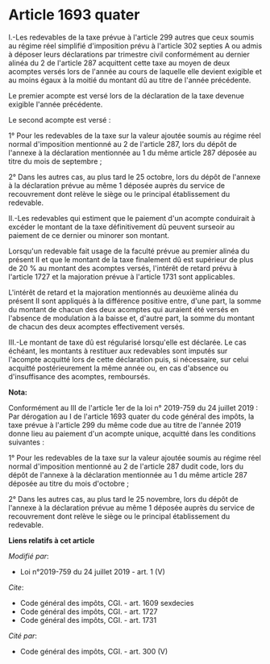 # Article 1693 quater

I.-Les redevables de la taxe prévue à l'article 299 autres que ceux soumis au régime réel simplifié d'imposition prévu à
l'article 302 septies A ou admis à déposer leurs déclarations par trimestre civil conformément au dernier alinéa du 2 de
l'article 287 acquittent cette taxe au moyen de deux acomptes versés lors de l'année au cours de laquelle elle devient
exigible et au moins égaux à la moitié du montant dû au titre de l'année précédente.

Le premier acompte est versé lors de la déclaration de la taxe devenue exigible l'année précédente.

Le second acompte est versé :

1° Pour les redevables de la taxe sur la valeur ajoutée soumis au régime réel normal d'imposition mentionné au 2 de l'article
287, lors du dépôt de l'annexe à la déclaration mentionnée au 1 du même article 287 déposée au titre du mois de septembre ;

2° Dans les autres cas, au plus tard le 25 octobre, lors du dépôt de l'annexe à la déclaration prévue au même 1 déposée
auprès du service de recouvrement dont relève le siège ou le principal établissement du redevable.

II.-Les redevables qui estiment que le paiement d'un acompte conduirait à excéder le montant de la taxe définitivement dû
peuvent surseoir au paiement de ce dernier ou minorer son montant.

Lorsqu'un redevable fait usage de la faculté prévue au premier alinéa du présent II et que le montant de la taxe finalement
dû est supérieur de plus de 20 % au montant des acomptes versés, l'intérêt de retard prévu à l'article 1727 et la majoration
prévue à l'article 1731 sont applicables.

L'intérêt de retard et la majoration mentionnés au deuxième alinéa du présent II sont appliqués à la différence positive
entre, d'une part, la somme du montant de chacun des deux acomptes qui auraient été versés en l'absence de modulation à la
baisse et, d'autre part, la somme du montant de chacun des deux acomptes effectivement versés.

III.-Le montant de taxe dû est régularisé lorsqu'elle est déclarée. Le cas échéant, les montants à restituer aux redevables
sont imputés sur l'acompte acquitté lors de cette déclaration puis, si nécessaire, sur celui acquitté postérieurement la même
année ou, en cas d'absence ou d'insuffisance des acomptes, remboursés.

**Nota:**

Conformément au III de l'article 1er de la loi n° 2019-759 du 24 juillet 2019 : Par dérogation au I de l'article 1693 quater
du code général des impôts, la taxe prévue à l'article 299 du même code due au titre de l'année 2019 donne lieu au paiement
d'un acompte unique, acquitté dans les conditions suivantes :

1° Pour les redevables de la taxe sur la valeur ajoutée soumis au régime réel normal d'imposition mentionné au 2 de l'article
287 dudit code, lors du dépôt de l'annexe à la déclaration mentionnée au 1 du même article 287 déposée au titre du mois
d'octobre ;

2° Dans les autres cas, au plus tard le 25 novembre, lors du dépôt de l'annexe à la déclaration prévue au même 1 déposée
auprès du service de recouvrement dont relève le siège ou le principal établissement du redevable.

**Liens relatifs à cet article**

_Modifié par_:

  - Loi n°2019-759 du 24 juillet 2019 - art. 1 (V)

_Cite_:

  - Code général des impôts, CGI. - art. 1609 sexdecies
  - Code général des impôts, CGI. - art. 1727
  - Code général des impôts, CGI. - art. 1731

_Cité par_:

  - Code général des impôts, CGI. - art. 300 (V)

